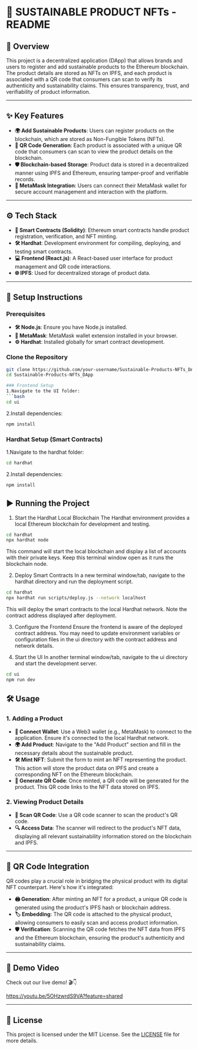 # 🌱 SUSTAINABLE PRODUCT NFTs - README

## 📝 Overview

This project is a decentralized application (DApp) that allows brands and users to register and add sustainable products to the Ethereum blockchain. The product details are stored as NFTs on IPFS, and each product is associated with a QR code that consumers can scan to verify its authenticity and sustainability claims. This ensures transparency, trust, and verifiability of product information.

---

## ✨ Key Features

- **🌍 Add Sustainable Products**: Users can register products on the blockchain, which are stored as Non-Fungible Tokens (NFTs).
- **🔗 QR Code Generation**: Each product is associated with a unique QR code that consumers can scan to view the product details on the blockchain.
- **🛡️ Blockchain-based Storage**: Product data is stored in a decentralized manner using IPFS and Ethereum, ensuring tamper-proof and verifiable records.
- **🔐 MetaMask Integration**: Users can connect their MetaMask wallet for secure account management and interaction with the platform.

---

## ⚙️ Tech Stack

- **📜 Smart Contracts (Solidity)**: Ethereum smart contracts handle product registration, verification, and NFT minting.
- **🛠️ Hardhat**: Development environment for compiling, deploying, and testing smart contracts.
- **💻 Frontend (React.js)**: A React-based user interface for product management and QR code interactions.
- **🌐 IPFS**: Used for decentralized storage of product data.

---

## 🚀 Setup Instructions

### Prerequisites

- **🛠️ Node.js**: Ensure you have Node.js installed.
- **🦊 MetaMask**: MetaMask wallet extension installed in your browser.
- **⚙️ Hardhat**: Installed globally for smart contract development.

### Clone the Repository

```bash
git clone https://github.com/your-username/Sustainable-Products-NFTs_DApp.git
cd Sustainable-Products-NFTs_DApp

### Frontend Setup
1.Navigate to the UI folder:
```bash
cd ui
```
2.Install dependencies:
```bash
npm install
```
### Hardhat Setup (Smart Contracts)
1.Navigate to the hardhat folder:

```bash
cd hardhat
```
2.Install dependencies:

```bash
npm install
```
## ▶️  Running the Project
1. Start the Hardhat Local Blockchain
The Hardhat environment provides a local Ethereum blockchain for development and testing.

```bash
cd hardhat
npx hardhat node
```
This command will start the local blockchain and display a list of accounts with their private keys. Keep this terminal window open as it runs the blockchain node.

2. Deploy Smart Contracts
In a new terminal window/tab, navigate to the hardhat directory and run the deployment script.

```bash
cd hardhat
npx hardhat run scripts/deploy.js --network localhost
```
This will deploy the smart contracts to the local Hardhat network. Note the contract address displayed after deployment.

3. Configure the Frontend
Ensure the frontend is aware of the deployed contract address. You may need to update environment variables or configuration files in the ui directory with the contract address and network details.

4. Start the UI
In another terminal window/tab, navigate to the ui directory and start the development server.

```bash
cd ui
npm run dev
```

## 🛠️ Usage

### 1. Adding a Product

- **🔗 Connect Wallet**: Use a Web3 wallet (e.g., MetaMask) to connect to the application. Ensure it's connected to the local Hardhat network.
- **🌍 Add Product**: Navigate to the "Add Product" section and fill in the necessary details about the sustainable product.
- **🛠️ Mint NFT**: Submit the form to mint an NFT representing the product. This action will store the product data on IPFS and create a corresponding NFT on the Ethereum blockchain.
- **🔗 Generate QR Code**: Once minted, a QR code will be generated for the product. This QR code links to the NFT data stored on IPFS.

### 2. Viewing Product Details

- **📱 Scan QR Code**: Use a QR code scanner to scan the product's QR code.
- **🔍 Access Data**: The scanner will redirect to the product's NFT data, displaying all relevant sustainability information stored on the blockchain and IPFS.

---

## 📲 QR Code Integration

QR codes play a crucial role in bridging the physical product with its digital NFT counterpart. Here's how it's integrated:

- **🖨️ Generation**: After minting an NFT for a product, a unique QR code is generated using the product's IPFS hash or blockchain address.
- **🏷️ Embedding**: The QR code is attached to the physical product, allowing consumers to easily scan and access product information.
- **🛡️ Verification**: Scanning the QR code fetches the NFT data from IPFS and the Ethereum blockchain, ensuring the product's authenticity and sustainability claims.

---
## 🎥 Demo Video

Check out our live demo! 🎬👇

https://youtu.be/5OHzwrdS9VA?feature=shared

---

## 📜 License

This project is licensed under the MIT License. See the [LICENSE](LICENSE) file for more details.

